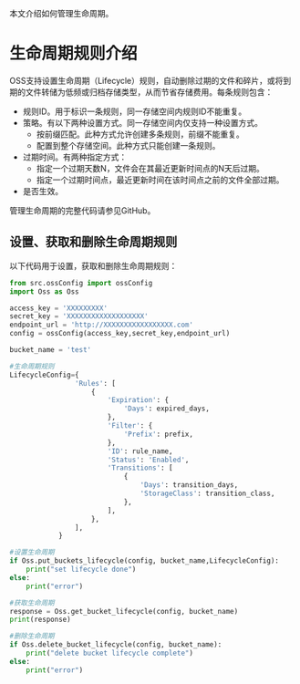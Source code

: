 ﻿本文介绍如何管理生命周期。

# 生命周期规则介绍
OSS支持设置生命周期（Lifecycle）规则，自动删除过期的文件和碎片，或将到期的文件转储为低频或归档存储类型，从而节省存储费用。每条规则包含：

-   规则ID。用于标识一条规则，同一存储空间内规则ID不能重复。
-   策略。有以下两种设置方式。同一存储空间内仅支持一种设置方式。
    -   按前缀匹配。此种方式允许创建多条规则，前缀不能重复。
    -   配置到整个存储空间。此种方式只能创建一条规则。
-   过期时间。有两种指定方式：
    -   指定一个过期天数N，文件会在其最近更新时间点的N天后过期。
    -   指定一个过期时间点，最近更新时间在该时间点之前的文件全部过期。
-   是否生效。

管理生命周期的完整代码请参见GitHub。


## 设置、获取和删除生命周期规则 

以下代码用于设置，获取和删除生命周期规则：

```python
from src.ossConfig import ossConfig
import Oss as Oss

access_key = 'XXXXXXXXX'
secret_key = 'XXXXXXXXXXXXXXXXXXX'
endpoint_url = 'http://XXXXXXXXXXXXXXXXX.com'
config = ossConfig(access_key,secret_key,endpoint_url)

bucket_name = 'test'

#生命周期规则
LifecycleConfig={
                'Rules': [
                    {
                        'Expiration': {
                            'Days': expired_days,
                        },
                        'Filter': {
                            'Prefix': prefix,
                        },
                        'ID': rule_name,
                        'Status': 'Enabled',
                        'Transitions': [
                            {
                                'Days': transition_days,
                                'StorageClass': transition_class,
                            },
                        ],
                    },
                ],
            }

#设置生命周期
if Oss.put_buckets_lifecycle(config, bucket_name,LifecycleConfig):
    print("set lifecycle done")
else:
    print("error")

#获取生命周期
response = Oss.get_bucket_lifecycle(config, bucket_name)
print(response)

#删除生命周期
if Oss.delete_bucket_lifecycle(config, bucket_name):
    print("delete bucket lifecycle complete")
else:
    print("error")

```

